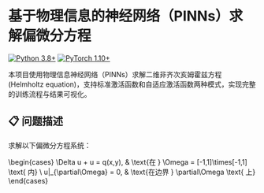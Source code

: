 # 基于物理信息的神经网络（PINNs）求解偏微分方程

[![Python 3.8+](https://img.shields.io/badge/python-3.8%2B-blue.svg)](https://www.python.org/downloads/)
[![PyTorch 1.10+](https://img.shields.io/badge/PyTorch-1.10%2B-red.svg)](https://pytorch.org/get-started/locally/)

本项目使用物理信息神经网络（PINNs）求解二维非齐次亥姆霍兹方程 (Helmholtz equation)，支持标准激活函数和自适应激活函数两种模式，实现完整的训练流程与结果可视化。

## 📋 问题描述

求解以下偏微分方程系统：

\begin{cases}
\Delta u + u = q(x,y), & \text{在 } \Omega = [-1,1]\times[-1,1] \text{ 内} \\
u|_{\partial\Omega} = 0, & \text{在边界 } \partial\Omega \text{ 上}
\end{cases}

